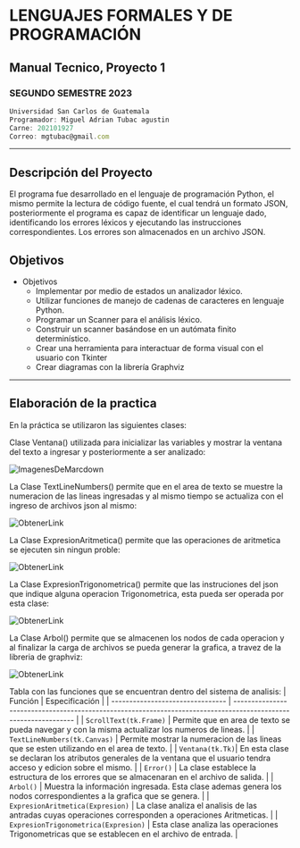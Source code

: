 # LENGUAJES FORMALES Y DE PROGRAMACIÓN
## Manual Tecnico, Proyecto 1
### SEGUNDO SEMESTRE 2023
```js
Universidad San Carlos de Guatemala
Programador: Miguel Adrian Tubac agustin
Carne: 202101927
Correo: mgtubac@gmail.com
```
---
## Descripción del Proyecto
El programa fue desarrollado en el lenguaje de programación Python, el mismo permite la lectura de código fuente, el cual tendrá un formato JSON, posteriormente el programa es capaz de identificar un lenguaje dado, identificando los errores léxicos y ejecutando las instrucciones correspondientes. Los errores son almacenados en un archivo JSON. 


## Objetivos
* Objetivos
    * Implementar por medio de estados un analizador léxico.
    * Utilizar funciones de manejo de cadenas de caracteres en lenguaje Python.
    * Programar un Scanner para el análisis léxico.
    * Construir un scanner basándose en un autómata finito determinístico.
    * Crear una herramienta para interactuar de forma visual con el usuario con Tkinter
    * Crear diagramas con la librería Graphviz 

---
## Elaboración de la practica
En la práctica se utilizaron las siguientes clases:

Clase Ventana() utilizada para inicializar las variables y mostrar la ventana del texto a ingresar y posteriormente a ser analizado:

![ImagenesDeMarcdown](https://i.ibb.co/NpHX9kv/image.png)

La Clase TextLineNumbers() permite que en el area de texto se muestre la numeracion de las lineas ingresadas y al mismo tiempo se actualiza con el ingreso de archivos json al mismo:

![ObtenerLink](https://i.ibb.co/vJHtXJV/image.png)

La Clase ExpresionAritmetica() permite que las operaciones de aritmetica se ejecuten sin ningun proble:

![ObtenerLink](https://i.ibb.co/vXFKK0z/image.png)

La Clase ExpresionTrigonometrica() permite que las instruciones del json que indique alguna operacion Trigonometrica, esta pueda ser operada por esta clase: 

![ObtenerLink](https://i.ibb.co/x8z8kKS/image.png)

La Clase Arbol() permite que se almacenen los nodos de cada operacion y al finalizar la carga de archivos se pueda generar la grafica, a travez de la libreria de graphviz: 

![ObtenerLink](https://i.ibb.co/94FBjc5/image.png)

Tabla con las funciones que se encuentran dentro del sistema de analisis:
| Función                          | Especificación                                                                                                 |
| -------------------------------- | --------------------------------------------------------------------------------------------------------------- |
| `ScrollText(tk.Frame)`      | Permite que en area de texto se pueda navegar y con la misma actualizar los numeros de lineas.                                          |
| `TextLineNumbers(tk.Canvas)`           | Permite mostrar la numeracion de las lineas que se esten utilizando en el area de texto.            |
| `Ventana(tk.Tk)`| En esta clase se declaran los atributos generales de la ventana que el usuario tendra acceso  y edicion sobre el mismo.    |
| `Error()`  | La clase establece la estructura de los errores que se almacenaran en el archivo de salida.         |
| `Arbol()`  | Muestra la información ingresada. Esta clase ademas genera los nodos correspondientes a la grafica que se genera.         |
| `ExpresionAritmetica(Expresion)`  | La clase analiza el analisis de las antradas cuyas operaciones corresponden a operaciones Aritmeticas.         |
| `ExpresionTrigonometrica(Expresion)`  | Esta clase analiza las operaciones Trigonometricas que se establecen en el archivo de entrada.         |